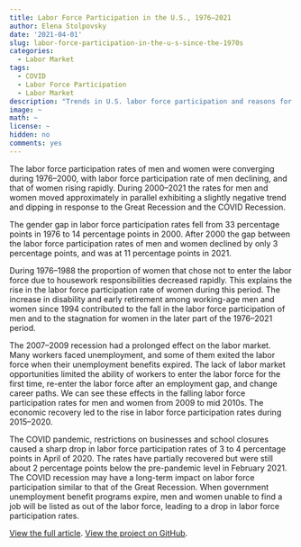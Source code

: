```yaml
---
title: Labor Force Participation in the U.S., 1976–2021
author: Elena Stolpovsky
date: '2021-04-01'
slug: labor-force-participation-in-the-u-s-since-the-1970s
categories:
  - Labor Market
tags:
  - COVID
  - Labor Force Participation
  - Labor Market
description: "Trends in U.S. labor force participation and reasons for nonparticipation based on the Current Population Survey."
image: ~
math: ~
license: ~
hidden: no
comments: yes
---
```


The labor force participation rates of men and women were converging during 1976–2000, with labor force participation rate of men declining, and that of women rising rapidly. During 2000–2021 the rates for men and women moved approximately in parallel exhibiting a slightly negative trend and dipping in response to the Great Recession and the COVID Recession. 

The gender gap in labor force participation rates fell from 33 percentage points in 1976 to 14 percentage points in 2000. After 2000 the gap between the labor force participation rates of men and women declined by only 3 percentage points, and was at 11 percentage points in 2021. 

During 1976–1988 the proportion of women that chose not to enter the labor force due to housework responsibilities decreased rapidly. This explains the rise in the labor force participation rate of women during this period. The increase in disability and early retirement among working-age men and women since 1994 contributed to the fall in the labor force participation of men and to the stagnation for women in the later part of the 1976–2021 period. 

The 2007–2009 recession had a prolonged effect on the labor market. Many workers faced unemployment, and some of them exited the labor force when their unemployment benefits expired. The lack of labor market opportunities limited the ability of workers to enter the labor force for the first time, re-enter the labor force after an employment gap, and change career paths. We can see these effects in the falling labor force participation rates for men and women from 2009 to mid 2010s. The economic recovery led to the rise in labor force participation rates during 2015–2020.

The COVID pandemic, restrictions on businesses and school closures caused a sharp drop in labor force participation rates of 3 to 4 percentage points in April of 2020. The rates have partially recovered but were still about 2 percentage points below the pre-pandemic level in February 2021. The COVID recession may have a long-term impact on labor force participation similar to that of the Great Recession. When government unemployment benefit programs expire, men and women unable to find a job will be listed as out of the labor force, leading to a drop in labor force participation rates. 
<!--more-->

[View the full article](https://rpubs.com/elenas70/historical_lfp).
[View the project on GitHub](https://github.com/elenas70/us_labor_market_history).
